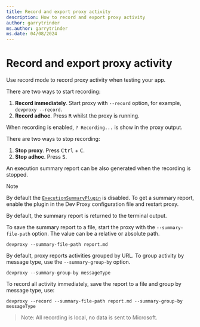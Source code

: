 ```yaml
---
title: Record and export proxy activity
description: How to record and export proxy activity
author: garrytrinder
ms.author: garrytrinder
ms.date: 04/08/2024
---
```


# Record and export proxy activity

Use record mode to record proxy activity when testing your app.

There are two ways to start recording:

1. **Record immediately**. Start proxy with `--record` option, for example, `devproxy --record`.
1. **Record adhoc**. Press <kbd>R</kbd> whilst the proxy is running.

When recording is enabled, `? Recording...` is show in the proxy output.

There are two ways to stop recording:

1. **Stop proxy**. Press <kbd>Ctrl</kbd> + <kbd>C</kbd>.
1. **Stop adhoc**. Press <kbd>S</kbd>.

An execution summary report can be also generated when the recording is stopped.

> [!NOTE]
> By default the [`ExecutionSummaryPlugin`](../technical-reference/executionsummaryplugin.md) is disabled. To get a summary report, enable the plugin in the Dev Proxy configuration file and restart  proxy.

By default, the summary report is returned to the terminal output.

To save the summary report to a file, start the proxy with the `--summary-file-path` option. The value can be a relative or absolute path.

```console
devproxy --summary-file-path report.md
```

By default, proxy reports activities grouped by URL. To group activity by message type, use the `--summary-group-by` option.

```console
devproxy --summary-group-by messageType
```

To record all activity immediately, save the report to a file and group by message type, use:

```console
devproxy --record --summary-file-path report.md --summary-group-by messageType
```

> Note: All recording is local, no data is sent to Microsoft.
